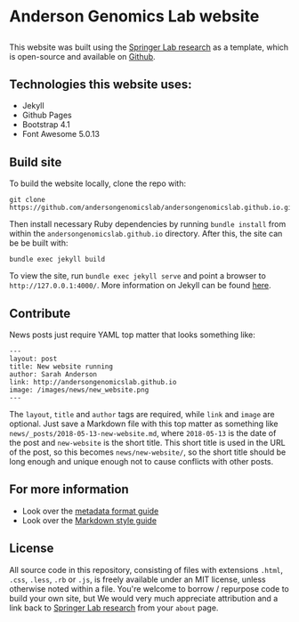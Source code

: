 # Anderson Genomics Lab website

## 
This website was built using the [Springer Lab research](http://maizeumn.github.io) as a template, which is open-source and available on [Github](https://github.com/blab/blotter).

## Technologies this website uses:
* Jekyll  
* Github Pages
* Bootstrap 4.1
* Font Awesome 5.0.13


## Build site

To build the website locally, clone the repo with:

```
git clone https://github.com/andersongenomicslab/andersongenomicslab.github.io.git
```

Then install necessary Ruby dependencies by running `bundle install` from within the `andersongenomicslab.github.io` directory.  After this, the site can be be built with:

```
bundle exec jekyll build
```

To view the site, run `bundle exec jekyll serve` and point a browser to `http://127.0.0.1:4000/`.  More information on Jekyll can be found [here](http://jekyllrb.com/).

## Contribute

News posts just require YAML top matter that looks something like:

```
---
layout: post
title: New website running
author: Sarah Anderson
link: http://andersongenomicslab.github.io
image: /images/news/new_website.png
---
```

The `layout`, `title` and `author` tags are required, while `link` and `image` are optional.  Just save a Markdown file with this top matter as something like `news/_posts/2018-05-13-new-website.md`, where `2018-05-13` is the date of the post and `new-website` is the short title.  This short title is used in the URL of the post, so this becomes `news/new-website/`, so the short title should be long enough and unique enough not to cause conflicts with other posts.

## For more information

* Look over the [metadata format guide](http://andersongenomicslab.github.io/misc/format/)
* Look over the [Markdown style guide](http://andersongenomicslab.github.io/misc/style/)

## License

All source code in this repository, consisting of files with extensions `.html`, `.css`, `.less`, `.rb` or `.js`, is freely available under an MIT license, unless otherwise noted within a file. You're welcome to borrow / repurpose code to build your own site, but We would very much appreciate attribution and a link back to [Springer Lab research](http://maizeumn.github.io) from your `about` page.
